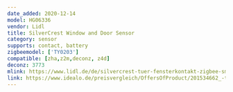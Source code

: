 ```yaml
---
date_added: 2020-12-14
model: HG06336
vendor: Lidl
title: SilverCrest Window and Door Sensor
category: sensor
supports: contact, battery
zigbeemodel: ['TY0203']
compatible: [zha,z2m,deconz, z4d]
deconz: 3773
mlink: https://www.lidl.de/de/silvercrest-tuer-fensterkontakt-zigbee-smart-home/p355043
link: https://www.idealo.de/preisvergleich/OffersOfProduct/201534662_-tuer-fensterkontakt-zigbee-smart-home-silvercrest-multimedia.html
---
```

